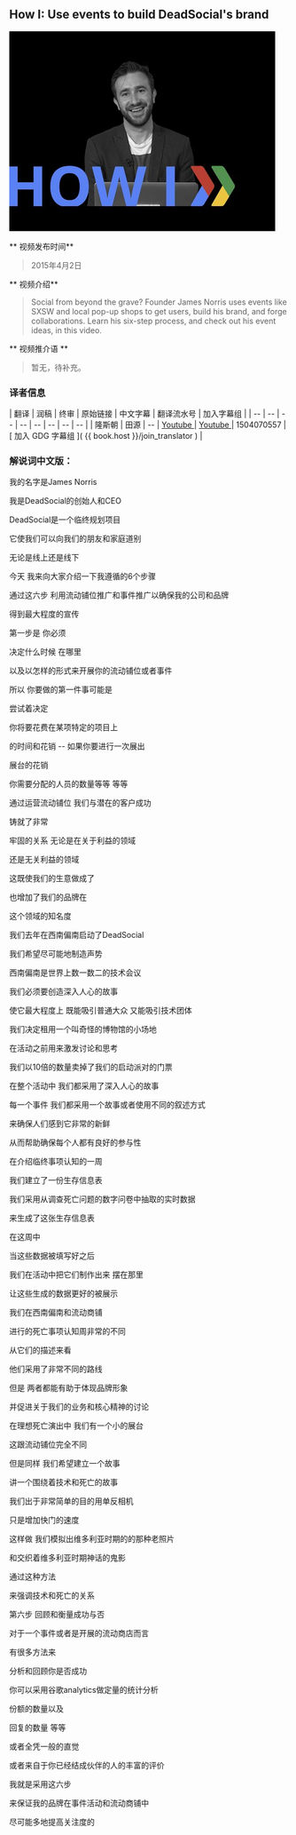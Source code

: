 ## How I: Use events to build DeadSocial's brand  

![video_screenshot](images/WjKWoErGg5w.jpg) 

** 视频发布时间**
 
> 2015年4月2日

** 视频介绍**

>  Social from beyond the grave? Founder James Norris uses events like SXSW and local pop-up shops to get users, build his brand, and forge collaborations. Learn his six-step process, and check out his event ideas, in this video.

** 视频推介语 **

>  暂无，待补充。

### 译者信息

| 翻译 | 润稿 | 终审 | 原始链接 | 中文字幕 |  翻译流水号  |  加入字幕组  |
| -- | -- | -- | -- | -- |  -- | -- | -- |
| 隆斯朝 | 田源 | -- | [ Youtube ]( https://www.youtube.com/watch?v=WjKWoErGg5w )  |  [ Youtube ]( https://www.youtube.com/watch?v=YQD1uo7XWfk ) | 1504070557 | [ 加入 GDG 字幕组 ]( {{ book.host }}/join_translator )  |


### 解说词中文版：

我的名字是James Norris

我是DeadSocial的创始人和CEO

DeadSocial是一个临终规划项目

它使我们可以向我们的朋友和家庭道别

无论是线上还是线下

今天 我来向大家介绍一下我遵循的6个步骤

通过这六步 利用流动铺位推广和事件推广以确保我的公司和品牌

得到最大程度的宣传

第一步是 你必须

决定什么时候 在哪里

以及以怎样的形式来开展你的流动铺位或者事件

所以 你要做的第一件事可能是

尝试着决定

你将要花费在某项特定的项目上

的时间和花销 -- 如果你要进行一次展出

展台的花销 

你需要分配的人员的数量等等 等等

通过运营流动铺位 我们与潜在的客户成功

铸就了非常

牢固的关系 无论是在关于利益的领域

还是无关利益的领域

这既使我们的生意做成了

也增加了我们的品牌在

这个领域的知名度

我们去年在西南偏南启动了DeadSocial

我们希望尽可能地制造声势

西南偏南是世界上数一数二的技术会议

我们必须要创造深入人心的故事

使它最大程度上 既能吸引普通大众 又能吸引技术团体

我们决定租用一个叫奇怪的博物馆的小场地

在活动之前用来激发讨论和思考

我们以10倍的数量卖掉了我们的启动派对的门票

在整个活动中 我们都采用了深入人心的故事

每一个事件 我们都采用一个故事或者使用不同的叙述方式

来确保人们感到它非常的新鲜

从而帮助确保每个人都有良好的参与性

在介绍临终事项认知的一周

我们建立了一份生存信息表

我们采用从调查死亡问题的数字问卷中抽取的实时数据

来生成了这张生存信息表

在这周中

当这些数据被填写好之后

我们在活动中把它们制作出来 摆在那里

让这些生成的数据更好的被展示

我们在西南偏南和流动商铺

进行的死亡事项认知周非常的不同

从它们的描述来看

他们采用了非常不同的路线

但是 两者都能有助于体现品牌形象

并促进关于我们的业务和核心精神的讨论

在理想死亡演出中 我们有一个小的展台

这跟流动铺位完全不同

但是同样 我们希望建立一个故事

讲一个围绕着技术和死亡的故事

我们出于非常简单的目的用单反相机 

只是增加快门的速度

这样做 我们模拟出维多利亚时期的的那种老照片

和交织着维多利亚时期神话的鬼影

通过这种方法

来强调技术和死亡的关系

第六步 回顾和衡量成功与否

对于一个事件或者是开展的流动商店而言

有很多方法来

分析和回顾你是否成功

你可以采用谷歌analytics做定量的统计分析

份额的数量以及

回复的数量 等等

或者全凭一般的直觉

或者来自于你已经结成伙伴的人的丰富的评价

我就是采用这六步

来保证我的品牌在事件活动和流动商铺中

尽可能多地提高关注度的

